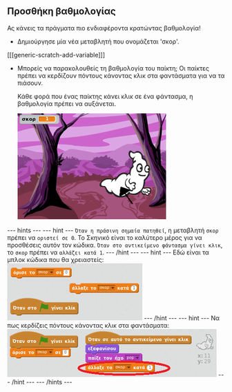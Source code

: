 ## Προσθήκη βαθμολογίας

Ας κάνεις τα πράγματα πιο ενδιαφέροντα κρατώντας βαθμολογία!

+ Δημιούργησε μία νέα μεταβλητή που ονομάζεται 'σκορ'.

[[[generic-scratch-add-variable]]]

+ Μπορείς να παρακολουθείς τη βαθμολογία του παίκτη; Οι παίκτες πρέπει να κερδίζουν πόντους κάνοντας κλικ στα φαντάσματα για να τα πιάσουν.
    
    Κάθε φορά που ένας παίκτης κάνει κλικ σε ένα φάντασμα, η βαθμολογία πρέπει να αυξάνεται.
    
    ![Αυξάνοντας τη βαθμολογία](images/ghost-score-test.png)

\--- hints \--- \--- hint \--- `Όταν η πράσινη σημαία πατηθεί`, η μεταβλητή `σκορ` πρέπει να `οριστεί σε 0`. Το Σκηνικό είναι το καλύτερο μέρος για να προσθέσεις αυτόν τον κώδικα. `Όταν στο αντικείμενο φάντασμα γίνει κλικ`, το `σκορ` πρέπει να `αλλάζει κατά 1`. \--- /hint \--- \--- hint \--- Εδώ είναι τα μπλοκ κώδικα που θα χρειαστείς: ![screenshot](images/ghost-score-blocks.png) \--- /hint \--- \--- hint \--- Να πως κερδίζεις πόντους κάνοντας κλικ στα φαντάσματα: ![screenshot](images/ghost-score-code.png) \--- /hint \--- \--- /hints \---